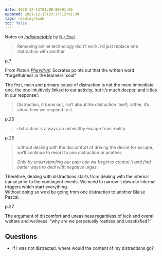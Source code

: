 ```yaml
---
date: 2020-12-13T01:00:00+01:00
updated: 2021-12-15T23:17:12+01:00
tags: reading/book
toc: false
---
```

Notes on <cite><a href='https://www.nirandfar.com/indistractable'>Indistractable</a></cite> by [Nir Eyal](https://www.nirandfar.com/about-nir-eyal "About page on Nir Eyal official website").

> Removing online technology didn’t work. I’d just replace one distraction with another.

p.7

From Plato’s <cite><a href='https://classics.mit.edu/Plato/phaedrus.html'>Phaedrus</a></cite>: Socrates points out that the written word <q cite="Socrates">forgetfulness in the learners’ soul</q>

The first, main and primary cause of distraction is not the more immediate one, the one intuitively linked to our activity, but it’s much deeper, and it lies in our response:\
> Distraction, it turns out, isn’t about the distraction itself; rather, it’s about how we respond to it.

p.25

> distraction is always an unhealthy escape from reality.

p.26

> without dealing with the discomfort of driving the desire for escape, we’ll continue to resort to one distraction or another.
>
> *Only by understanding our pain can we begin to control it and find better ways to deal with negative urges.*

Therefore, dealing with distractions starts from dealing with the internal cause prior to the contingent events. We need to narrow it down to internal triggers which start everything.  
Without doing so we’d be going from one distraction to another Blaise Pascal.

p.27

The argument of discomfort and uneasiness regardless of luck and overall welfare and wellness: <q>why are we perpetually restless and unsatisfied?</q>

## Questions

- If I was not distracted, where would the content of my distractions go?
